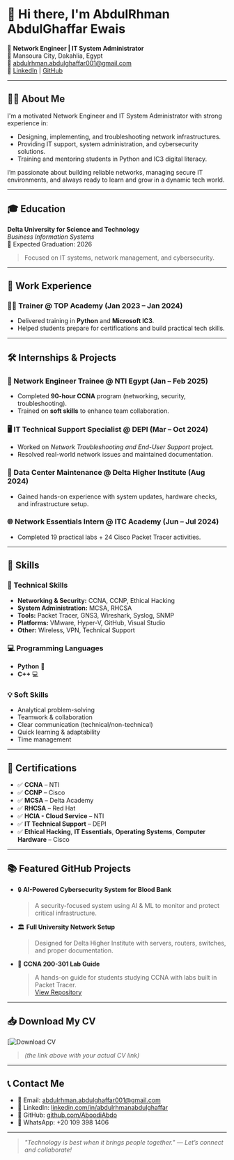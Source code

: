 # 👋 Hi there, I'm AbdulRhman AbdulGhaffar Ewais

🚀 **Network Engineer | IT System Administrator**  
📍 Mansoura City, Dakahlia, Egypt  
📧 abdulrhman.abdulghaffar001@gmail.com  
🔗 [LinkedIn](https://www.linkedin.com/in/abdulrhmanabdulghaffar) | [GitHub](https://github.com/AboodiAbdo)

---

## 🧑‍💻 About Me

I'm a motivated Network Engineer and IT System Administrator with strong experience in:

- Designing, implementing, and troubleshooting network infrastructures.
- Providing IT support, system administration, and cybersecurity solutions.
- Training and mentoring students in Python and IC3 digital literacy.

I’m passionate about building reliable networks, managing secure IT environments, and always ready to learn and grow in a dynamic tech world.

---

## 🎓 Education

**Delta University for Science and Technology**  
*Business Information Systems*  
📅 Expected Graduation: 2026  
> Focused on IT systems, network management, and cybersecurity.

---

## 💼 Work Experience

### 🧑‍🏫 Trainer @ TOP Academy (Jan 2023 – Jan 2024)
- Delivered training in **Python** and **Microsoft IC3**.
- Helped students prepare for certifications and build practical tech skills.

---

## 🛠️ Internships & Projects

### 📡 Network Engineer Trainee @ NTI Egypt (Jan – Feb 2025)
- Completed **90-hour CCNA** program (networking, security, troubleshooting).
- Trained on **soft skills** to enhance team collaboration.

### 🖥️ IT Technical Support Specialist @ DEPI (Mar – Oct 2024)
- Worked on *Network Troubleshooting and End-User Support* project.
- Resolved real-world network issues and maintained documentation.

### 🏢 Data Center Maintenance @ Delta Higher Institute (Aug 2024)
- Gained hands-on experience with system updates, hardware checks, and infrastructure setup.

### 🌐 Network Essentials Intern @ ITC Academy (Jun – Jul 2024)
- Completed 19 practical labs + 24 Cisco Packet Tracer activities.

---

## 🧠 Skills

### 🔧 Technical Skills
- **Networking & Security:** CCNA, CCNP, Ethical Hacking  
- **System Administration:** MCSA, RHCSA  
- **Tools:** Packet Tracer, GNS3, Wireshark, Syslog, SNMP  
- **Platforms:** VMware, Hyper-V, GitHub, Visual Studio  
- **Other:** Wireless, VPN, Technical Support

### 💻 Programming Languages
- **Python** 🐍  
- **C++** 💻

### 💡 Soft Skills
- Analytical problem-solving  
- Teamwork & collaboration  
- Clear communication (technical/non-technical)  
- Quick learning & adaptability  
- Time management

---

## 📜 Certifications

- ✅ **CCNA** – NTI  
- ✅ **CCNP** – Cisco  
- ✅ **MCSA** – Delta Academy  
- ✅ **RHCSA** – Red Hat  
- ✅ **HCIA - Cloud Service** – NTI  
- ✅ **IT Technical Support** – DEPI  
- ✅ **Ethical Hacking**, **IT Essentials**, **Operating Systems**, **Computer Hardware** – Cisco

---

## 📚 Featured GitHub Projects

- 🔒 **AI-Powered Cybersecurity System for Blood Bank**  
  > A security-focused system using AI & ML to monitor and protect critical infrastructure.

- 🏛️ **Full University Network Setup**  
  > Designed for Delta Higher Institute with servers, routers, switches, and proper documentation.

- 📘 **CCNA 200-301 Lab Guide**  
  > A hands-on guide for students studying CCNA with labs built in Packet Tracer.  
  [View Repository](https://github.com/aboodi200/CCNA-200-301-Lab-Guide-Full)

---

## 📥 Download My CV

[![Download CV](https://drive.google.com/file/d/1e-pBKfXZcFkg2ws7vL_STJDrpcqaB-KK/view?usp=drive_link)

> *(the link above with your actual CV link)*

---

## 📞 Contact Me

- 📧 Email: abdulrhman.abdulghaffar001@gmail.com  
- 💼 LinkedIn: [linkedin.com/in/abdulrhmanabdulghaffar](https://www.linkedin.com/in/abdulrhmanabdulghaffar)  
- 🐙 GitHub: [github.com/AboodiAbdo](https://github.com/AboodiAbdo)  
- 📱 WhatsApp: +20 109 398 1406

---

> *"Technology is best when it brings people together." — Let’s connect and collaborate!*


